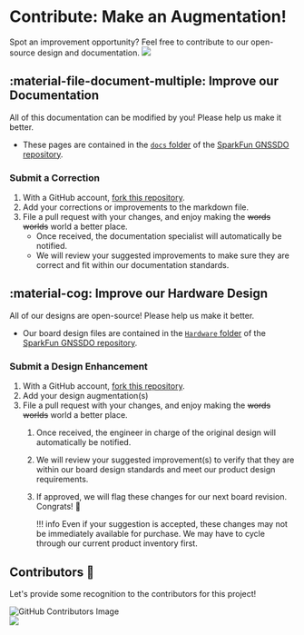 # Contribute: Make an Augmentation!
Spot an improvement opportunity? Feel free to contribute to our open-source design and documentation. <a href="https://github.com/sparkfun/SparkFun_GNSSDO/pulls" alt="Pull Requests"><img src="https://img.shields.io/github/issues-pr/sparkfun/SparkFun_GNSSDO.svg" /></a>

## :material-file-document-multiple:&nbsp;Improve our Documentation
All of this documentation can be modified by you! Please help us make it better.

* These pages are contained in the [`docs` folder](https://github.com/sparkfun/SparkFun_GNSSDO/tree/main/docs) of the [SparkFun GNSSDO repository](https://github.com/sparkfun/SparkFun_GNSSDO).

<!-- ### :material-source-pull:&nbsp;Submit a Correction -->
### Submit a Correction

1. With a GitHub account, [fork this repository](https://github.com/sparkfun/SparkFun_GNSSDO/fork).
2. Add your corrections or improvements to the markdown file.
3. File a pull request with your changes, and enjoy making the ~~words~~ ~~worlds~~ world a better place.
	* Once received, the documentation specialist will automatically be notified.
	* We will review your suggested improvements to make sure they are correct and fit within our documentation standards.

## :material-cog:&nbsp;Improve our Hardware Design
All of our designs are open-source! Please help us make it better.

* Our board design files are contained in the [`Hardware` folder](https://github.com/sparkfun/SparkFun_GNSSDO/tree/main/Hardware) of the [SparkFun GNSSDO repository](https://github.com/sparkfun/SparkFun_GNSSDO).

<!-- ### :material-source-pull:&nbsp;Submit a Design Enhancement -->
### Submit a Design Enhancement

1. With a GitHub account, [fork this repository](https://github.com/sparkfun/SparkFun_GNSSDO/fork).
2. Add your design augmentation(s)
3. File a pull request with your changes, and enjoy making the ~~words~~ ~~worlds~~ world a better place.
	1. Once received, the engineer in charge of the original design will automatically be notified.
	2. We will review your suggested improvement(s) to verify that they are within our board design standards and meet our product design requirements.
	3. If approved, we will flag these changes for our next board revision. Congrats! 🍻

		!!! info
			Even if your suggestion is accepted, these changes may not be immediately available for purchase. We may have to cycle through our current product inventory first.

## Contributors&nbsp;:clap:
Let's provide some recognition to the contributors for this project!

![GitHub Contributors Image](https://contrib.rocks/image?repo=sparkfun/SparkFun_GNSSDO)
<br>
<a href="https://github.com/sparkfun/SparkFun_GNSSDO/pulls" alt="Pull Requests"><img src="https://img.shields.io/github/contributors/sparkfun/SparkFun_GNSSDO.svg" /></a>